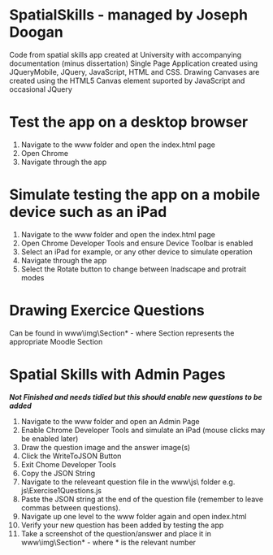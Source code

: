 # SpatialSkills - managed by Joseph Doogan
Code from spatial skills app created at University with accompanying documentation (minus dissertation)
Single Page Application created using JQueryMobile, JQuery, JavaScript, HTML and CSS.
Drawing Canvases are created using the HTML5 Canvas element suported by JavaScript and occasional JQuery

# Test the app on a desktop browser

1. Navigate to the www folder and open the index.html page
2. Open Chrome
3. Navigate through the app

# Simulate testing the app on a mobile device such as an iPad

1. Navigate to the www folder and open the index.html page
2. Open Chrome Developer Tools and ensure Device Toolbar is enabled
3. Select an iPad for example, or any other device to simulate operation
4. Navigate through the app
5. Select the Rotate button to change between lnadscape and protrait modes

# Drawing Exercice Questions

Can be found in www\img\Section* - where Section represents the appropriate Moodle Section

# Spatial Skills with Admin Pages 

***Not Finished and needs tidied but this should enable new questions to be added***

1. Navigate to the www folder and open an Admin Page
2. Enable Chrome Developer Tools and simulate an iPad (mouse clicks may be enabled later)
3. Draw the question image and the answer image(s)
4. Click the WriteToJSON Button
5. Exit Chome Developer Tools
6. Copy the JSON String
7. Navigate to the releveant question file in the www\js\ folder e.g. js\Exercise1Questions.js
8. Paste the JSON string at the end of the question file (remember to leave commas between questions).
9. Navigate up one level to the www folder again and open index.html
10. Verify your new question has been added by testing the app
11. Take a screenshot of the question/answer and place it in www\img\Section* - where * is the relevant number
